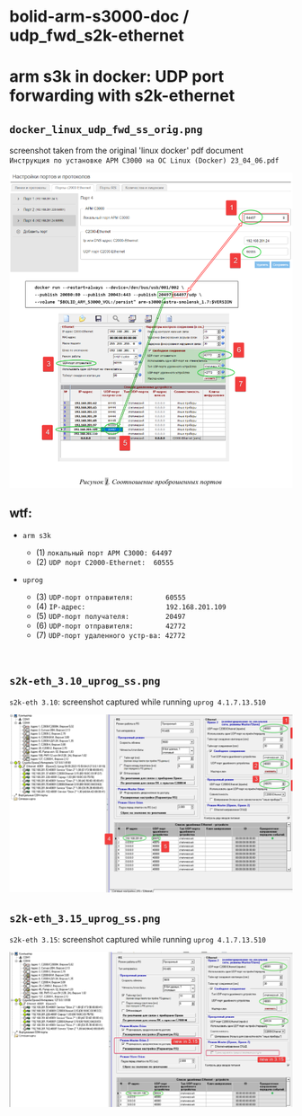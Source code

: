 # bolid-arm-s3000-doc / udp_fwd_s2k-ethernet

# arm s3k in docker: UDP port forwarding with s2k-ethernet



`docker_linux_udp_fwd_ss_orig.png`
----------------------------------

screenshot taken from the original 'linux docker' pdf document
<br />
<nobr>`Инструкция по установке АРМ С3000 на ОС Linux (Docker) 23_04_06.pdf`</nobr>

![udp port forwarding - s2k-ethernet - old](docker_linux_udp_fwd_ss_orig.png)

wtf:
----

- `arm s3k`
  - (1) `локальный порт АРМ С3000: 64497`
  - (2) `UDP порт С2000-Ethernet:  60555`

- `uprog`
  - (3) `UDP-порт отправителя:        60555`
  - (4) `IP-адрес:                    192.168.201.109`
  - (5) `UDP-порт получателя:         20497`
  - (6) `UDP-порт отправителя:        42772`
  - (7) `UDP-порт удаленного устр-ва: 42772`
<br />



`s2k-eth_3.10_uprog_ss.png`
---------------------------

`s2k-eth 3.10`: screenshot captured while running <nobr>`uprog 4.1.7.13.510`</nobr>

![udp port forwarding - s2k-ethernet 3.10](s2k-eth_3.10_uprog_ss.png)
<br />



`s2k-eth_3.15_uprog_ss.png`
---------------------------

`s2k-eth 3.15`: screenshot captured while running <nobr>`uprog 4.1.7.13.510`</nobr>

![udp port forwarding - s2k-ethernet 3.15](s2k-eth_3.15_uprog_ss.png)
